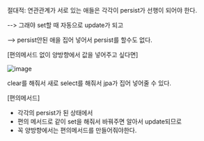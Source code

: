 절대적: 연관관계가 서로 있는 애들은 각각이 persist가 선행이 되어야 한다.

--> 그래야 set할 때 자동으로 update가 되고

--> persist안된 애을 집어 넣어서 persist를 할수도 없다.

[편의메서드 없이 양방향에서 값을 넣어주고 싶다면]

![image](https://user-images.githubusercontent.com/108928206/193393193-ac9e9586-4451-42b9-a558-1a761e0919e1.png)

clear를 해줘서 새로 select를 해줘서 jpa가 집어 넣어줄 수 있다.

[편의메서드]

- 각각의 persist가 된 상태에서
- 편의 메서드로 같이 set을 해줘서 바꿔주면 알아서 update되므로
- 꼭 양방향에서는 편의메서드를 만들어줘야한다.
